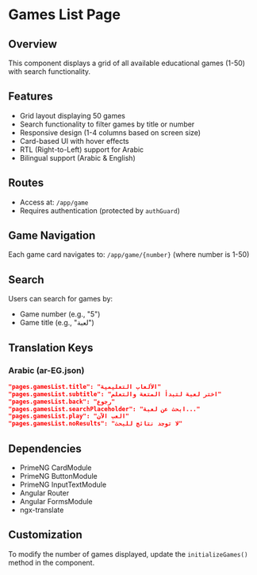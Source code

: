 # Games List Page

## Overview
This component displays a grid of all available educational games (1-50) with search functionality.

## Features
- Grid layout displaying 50 games
- Search functionality to filter games by title or number
- Responsive design (1-4 columns based on screen size)
- Card-based UI with hover effects
- RTL (Right-to-Left) support for Arabic
- Bilingual support (Arabic & English)

## Routes
- Access at: `/app/game`
- Requires authentication (protected by `authGuard`)

## Game Navigation
Each game card navigates to: `/app/game/{number}` (where number is 1-50)

## Search
Users can search for games by:
- Game number (e.g., "5")
- Game title (e.g., "لعبة")

## Translation Keys
### Arabic (ar-EG.json)
```json
"pages.gamesList.title": "الألعاب التعليمية"
"pages.gamesList.subtitle": "اختر لعبة لتبدأ المتعة والتعلم"
"pages.gamesList.back": "رجوع"
"pages.gamesList.searchPlaceholder": "ابحث عن لعبة..."
"pages.gamesList.play": "العب الآن"
"pages.gamesList.noResults": "لا توجد نتائج للبحث"
```

## Dependencies
- PrimeNG CardModule
- PrimeNG ButtonModule
- PrimeNG InputTextModule
- Angular Router
- Angular FormsModule
- ngx-translate

## Customization
To modify the number of games displayed, update the `initializeGames()` method in the component.
